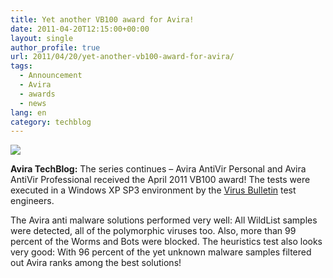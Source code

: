 ```yaml
---
title: Yet another VB100 award for Avira!
date: 2011-04-20T12:15:00+00:00
layout: single
author_profile: true
url: 2011/04/20/yet-another-vb100-award-for-avira/
tags:
  - Announcement
  - Avira
  - awards
  - news
lang: en
category: techblog
---
```

[![](http://3.bp.blogspot.com/-qbqTu8XbLI0/Ta7HGt9fl5I/AAAAAAAAD2g/E2vTQHwbqPk/s1600/2011-04-VB-100-scaled.jpg)](http://3.bp.blogspot.com/-qbqTu8XbLI0/Ta7HGt9fl5I/AAAAAAAAD2g/E2vTQHwbqPk/s1600/2011-04-VB-100-scaled.jpg)

**Avira TechBlog:** The series continues – Avira AntiVir Personal and Avira AntiVir Professional received the April 2011 VB100 award! The tests were executed in a Windows XP SP3 environment by the [Virus Bulletin](http://www.virusbtn.com/index) test engineers.

The Avira anti malware solutions performed very well: All WildList samples were detected, all of the polymorphic viruses too. Also, more than 99 percent of the Worms and Bots were blocked. The heuristics test also looks very good: With 96 percent of the yet unknown malware samples filtered out Avira ranks among the best solutions!
